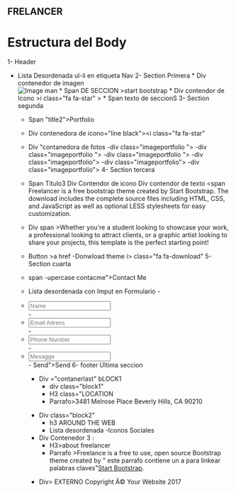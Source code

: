  ## FRELANCER
 # Estructura del Body
1- Header
   * Lista Desordenada ul-li en etiqueta Nav
2- Section Primera
    * Div  contenedor de  imagen \
    <img src="assets/images/profile.png" alt="Image man"></div>
    * Span  DE SECCION >start bootstrap
    * Div contendor de  Icono >i class="fa fa-star" >
    * Span texto  de seccionS
  3- Section segunda
      * Span "title2">Portfolio
      * Div contenedora  de icono="line black"><i class="fa fa-star"
      * Div "contanedora de fotos
        -div class="imageportfolio "><img src="assets/images/portfolio/cabin.png" alt=""></div>
        -div class="imageportfolio "><img src="assets/images/portfolio/cake.png" alt=""></div>
        -div class="imageportfolio "><img src="assets/images/portfolio/circus.png" alt=""></div>
        -div class="imageportfolio"><img src="assets/images/portfolio/game.png" alt=""></div>
        -div class="imageportfolio"><img src="assets/images/portfolio/safe.png" alt=""></div>
        -div class="imageportfolio"><img src="assets/images/portfolio/submarine.png" alt=""></div>
  4- Section tercera
      * Span Titulo3
        Div Contendor de icono <i class="fa fa-star" aria-hidden="true"></i></div>
        Div contendor de texto <span Freelancer is a free bootstrap theme created by Start Bootstrap. The download includes the complete source files including HTML, CSS, and JavaScript as well as optional LESS stylesheets for easy customization.</span>
      *  Div span >Whether you're a student looking to showcase your work, a professional looking to attract clients, or a graphic artist looking to share your projects, this template is the perfect starting point!</span>

      * Button >a href -Donwload theme
        i> class="fa fa-download"
     5- Section cuarta
      * span -upercase contacme">Contact Me</span>
         <forTitulo de Seccion >
      * Lista  desordenada con Imput en Formulario
            - <li class="information"><input type="text" name="Name" placeholder="Name"></li>
            -  <li class="information"><input type="text" name="Email Adress" placeholder="Email Adress"></li>
            -  <li class="information"><input type="text" name="Phone Number" placeholder="Phone Number"></li>
            - <li class="information"><input type="text" name="Mesage" placeholder="Mesagge"></li>
            - Send">Send</button>
       6- footer Ultima seccion
        * Div ="contanerlast" bLOCK1
          - div class="block1"
          - H3 class="LOCATION
          - Parrafo>3481 Melrose Place
          Beverly Hills, CA 90210</p>
        * Div class="block2"
          - h3 AROUND THE WEB
          - Lista  desordenada -Iconos Sociales
        * Div Contenedor 3 :
          - H3>about freelancer
          - Parrafo >Freelance is a free to use, open source Bootstrap theme created by " este parrafo contiene un a para linkear  palabras claves"<a href="http://startbootstrap.com">Start Bootstrap</a>.</p>
         * Div> EXTERNO
        <span class="autor">Copyright Â© Your Website 2017</span>
